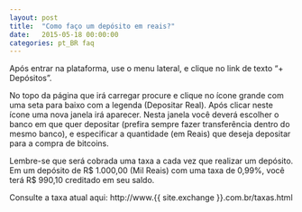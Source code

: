```yaml
---
layout: post
title:  "Como faço um depósito em reais?"
date:   2015-05-18 00:00:00
categories: pt_BR faq
---
```


Após entrar na plataforma, use o menu lateral, e clique no link de texto “+ Depósitos”.

No topo da página que irá carregar procure e clique no ícone grande com uma seta para baixo com a legenda (Depositar Real). Após clicar neste ícone uma nova janela irá aparecer. Nesta janela você deverá escolher o banco em que quer depositar (prefira sempre fazer transferência dentro do mesmo banco), e especificar a quantidade (em Reais) que deseja depositar para a compra de bitcoins.

Lembre-se que será cobrada uma taxa a cada vez que realizar um depósito. Em um depósito de R$ 1.000,00 (Mil Reais) com uma taxa de 0,99%, você terá R$ 990,10 creditado em seu saldo.

Consulte a taxa atual aqui: http://www.{{ site.exchange }}.com.br/taxas.html

